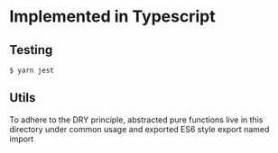 # Implemented in Typescript

## Testing
    $ yarn jest

## Utils
 To adhere to the DRY principle, abstracted pure functions live in this directory
 under common usage and exported ES6 style export named import
